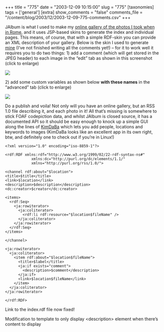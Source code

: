 +++
title = "775"
date = "2003-12-09 10:15:00"
slug = "775"
[taxonomies]
tags = ['general']
[extra]
show_comments = "false"
comments_file = "/content/blog/2003/12/2003-12-09-775-comments.csv"
+++

JAlbum is what I used to make my [online gallery of the photos I took when in Rome](http://philwilson.org/photos/2003/rome), and it uses JSP-based skins to generate the index and individual pages. This means, of course, that with a simple RDF-skin you can provide an XML description of your gallery. Below is the skin I used to generate [mine](http://philwilson.org/photos/2003/rome/index.rdf) (I’ve not finished writing all the comments yet!) – for it to work well it requires you to do two things: 1) add a comment (which will get stored in the JPEG header) to each image in the “edit” tab as shown in this screenshot (click to enlarge)

[![](http://philwilson.org/images/jalbum-imagecomment_thumb.png)](http://philwilson.org/images/jalbum-imagecomment.png)

2\) add some custom variables as shown below **with these names** in the “advanced” tab (click to enlarge)

[![](http://philwilson.org/images/jalbum-galleryvariables_thumb.png)](http://philwilson.org/images/jalbum-galleryvariables.png)

Do a publish and voila! Not only will you have an online gallery, but an RSS 1.0 file describing it, and each photo in it! All that’s missing is somewhere to stick FOAF codepiction data, and whilst JAlbum is closed source, it has a documented API so it should be easy enough to knock up a simple GUI along the lines of [KimDaBa](http://ktown.kde.org/kimdaba/ "good image data editor") which lets you add people, locations and keywords to images (KimDaBa looks like an excellent app in its own right, btw, and definitely one to check out if you’re in Linux!)

```
<?xml version="1.0" encoding="iso-8859-1"?>

<rdf:RDF xmlns:rdf="http://www.w3.org/1999/02/22-rdf-syntax-ns#"
            xmlns:dc="http://purl.org/dc/elements/1.1/"
            xmlns="http://purl.org/rss/1.0/">

<channel rdf:about="$location">
<title>$title</title>
<link>$location</link>
<description>$description</description>
<dc:creator>$creator</dc:creator>

<items>
  <rdf:Seq>
    <ja:rowiterator>
      <ja:coliterator>
        <rdf:li rdf:resource="$location$fileName" />
      </ja:coliterator>
    </ja:rowiterator>
  </rdf:Seq>
</items>

</channel>

<ja:rowiterator>
  <ja:coliterator>
    <item rdf:about="$location$fileName">
      <title>$label</title>
      <ja:if exists="comment">
        <description>$comment</description>
      </ja:if>
      <link>$location$fileName</link>
    </item>
  </ja:coliterator>
</ja:rowiterator>

</rdf:RDF>
```

<ins datetime="2003-12-10T10:46:47Z"></ins>

Link to the index.rdf file now fixed!

  
<ins datetime="2003-12-10T11:12:07Z"></ins>

Modification to template to only display &lt;description&gt; element when there’s content to display
